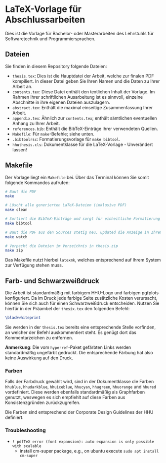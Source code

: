 # LaTeX-Vorlage für Abschlussarbeiten

Dies ist die Vorlage für Bachelor- oder Masterarbeiten
des Lehrstuhls für Softwaretechnik und Programmiersprachen.

## Dateien

Sie finden in diesem Repository folgende Dateien:

- `thesis.tex`:
  Dies ist die Hauptdatei der Arbeit,
  welche zur finalen PDF kompiliert.
  In dieser Datei geben Sie Ihren Namen und die Daten zu Ihrer Arbeit an.
- `contents.tex`:
  Diese Datei enthält den textlichen Inhalt der Vorlage.
  Im Rahmen Ihrer schriftlichen Ausarbeitung ist es sinnvoll,
  einzelne Abschnitte in ihre eigenen Dateien auszulagern.
- `abstract.tex`:
  Enthält die maximal einseitige Zusammenfassung Ihrer Arbeit.
- `appendix.tex`:
  Ähnlich zur `contents.tex`;
  enthält sämtlichen eventuellen Anhang zu Ihrer Arbeit.
- `references.bib`:
  Enthält die BibTeX-Einträge Ihrer verwendeten Quellen.
- `Makefile`:
  Für `make`-Befehle; siehe unten.
- `.bibtoolrsc`:
  Formatierungsvorlage für `make bibtool`.
- `hhuthesis.cls`:
  Dokumentklasse für die LaTeX-Vorlage - Unverändert lassen!

## Makefile

Der Vorlage liegt ein `Makefile` bei.
Über das Terminal können Sie somit folgende Kommandos aufrufen:

```bash
# Baut die PDF
make

# Löscht alle generierten LaTeX-Dateien (inklusive PDF)
make clean

# Sortiert die BibTeX-Einträge und sorgt für einheitliche Formatierung
make bibtool

# Baut die PDF aus den Sources stetig neu, updated die Anzeige in Ihrem PDF-Betrachter
make watch

# Verpackt die Dateien im Verzeichnis in thesis.zip
make zip
```

Das Makefile nutzt hierbei `latexmk`,
welches entsprechend auf Ihrem System zur Verfügung stehen muss.

## Farb- und Schwarzweißdruck

Die Arbeit ist standardmäßig mit farbigem HHU-Logo und farbigen pgfplots
konfiguriert.
Da im Druck jede farbige Seite zusätzliche Kosten verursacht,
können Sie sich auch für einen Schwarzweißdruck entscheiden.
Nutzen Sie hierfür in der Präambel der `thesix.tex`
den folgenden Befehl:

```latex
\blackwhiteprint
```

Sie werden in der `thesis.tex` bereits eine entsprechende Stelle vorfinden,
an welcher der Befehl auskommentiert steht.
Es genügt dort das Kommentarzeichen zu entfernen.

**Anmerkung**:
Die vom `hyperref`-Paket gefärbten Links werden standardmäßig ungefärbt
gedruckt. Die entsprechende Färbung hat also keine Auswirkung auf den Druck.

### Farben

Falls der Farbdruck gewählt wird,
sind in der Dokumentklasse die Farben
`hhublue`, `hhudarkblue`, `hhuiceblue`, `hhucyan`, `hhugreen`, `hhuorange`
und `hhured` vordefiniert.
Diese werden ebenfalls standardmäßig als Graphfarben genutzt,
weswegen es sich empfiehlt auf diese Farben aus Konsistenzgründen
zurückzugreifen.

Die Farben sind entsprechend der Corporate Design Guidelines der HHU definiert.

### Troubleshooting
- `! pdfTeX error (font expansion): auto expansion is only possible with scalable`
  - install cm-super package, e.g., on ubuntu execute `sudo apt install cm-super`